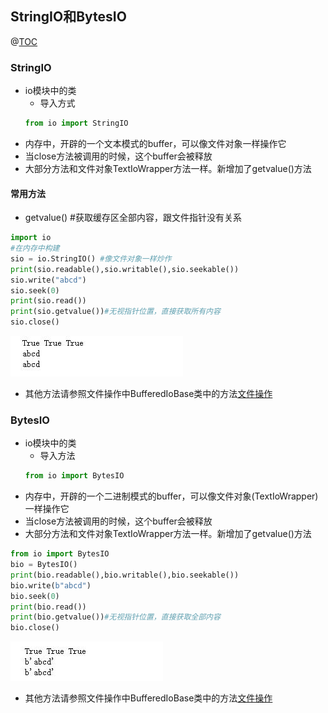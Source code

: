 ## StringIO和BytesIO
@[TOC](StringIO和BytesIO)  

### StringIO
* io模块中的类  
    * 导入方式
    ````python
    from io import StringIO
    ```` 
* 内存中，开辟的一个文本模式的buffer，可以像文件对象一样操作它
* 当close方法被调用的时候，这个buffer会被释放
* 大部分方法和文件对象TextIoWrapper方法一样。新增加了getvalue()方法  
#### 常用方法
* getvalue() #获取缓存区全部内容，跟文件指针没有关系
````python
import io
#在内存中构建
sio = io.StringIO() #像文件对象一样炒作
print(sio.readable(),sio.writable(),sio.seekable())
sio.write("abcd")
sio.seek(0)
print(sio.read())
print(sio.getvalue())#无视指针位置，直接获取所有内容
sio.close()
````  
![stringIO_001](../../img/python/stringIO_001.jpg)  
* 其他方法请参照文件操作中BufferedIoBase类中的方法[文件操作](文件操作.md)  

### BytesIO
* io模块中的类
    * 导入方法
    ````python
    from io import BytesIO
    ````  
* 内存中，开辟的一个二进制模式的buffer，可以像文件对象(TextIoWrapper)一样操作它
* 当close方法被调用的时候，这个buffer会被释放
* 大部分方法和文件对象TextIoWrapper方法一样。新增加了getvalue()方法 
````python
from io import BytesIO
bio = BytesIO()
print(bio.readable(),bio.writable(),bio.seekable())
bio.write(b"abcd")
bio.seek(0)
print(bio.read())
print(bio.getvalue())#无视指针位置，直接获取全部内容
bio.close()
````  
![bytesIO_001](../../img/python/bytesIO_001.jpg)

* 其他方法请参照文件操作中BufferedIoBase类中的方法[文件操作](文件操作.md)  

